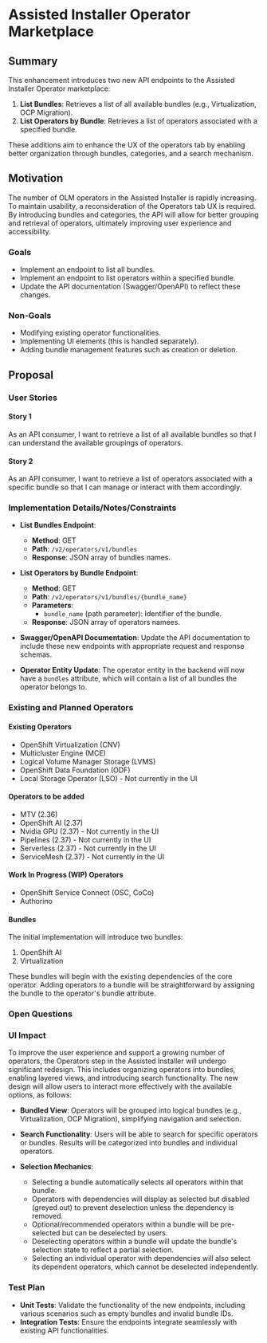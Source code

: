 # Assisted Installer Operator Marketplace

## Summary

This enhancement introduces two new API endpoints to the Assisted Installer Operator marketplace:

1. **List Bundles**: Retrieves a list of all available bundles (e.g., Virtualization, OCP Migration).
2. **List Operators by Bundle**: Retrieves a list of operators associated with a specified bundle.

These additions aim to enhance the UX of the operators tab by enabling better organization through bundles, categories, and a search mechanism.

## Motivation

The number of OLM operators in the Assisted Installer is rapidly increasing. To maintain usability, a reconsideration of the Operators tab UX is required. By introducing bundles and categories, the API will allow for better grouping and retrieval of operators, ultimately improving user experience and accessibility.

### Goals

- Implement an endpoint to list all bundles.
- Implement an endpoint to list operators within a specified bundle.
- Update the API documentation (Swagger/OpenAPI) to reflect these changes.

### Non-Goals

- Modifying existing operator functionalities.
- Implementing UI elements (this is handled separately).
- Adding bundle management features such as creation or deletion.

## Proposal

### User Stories

#### Story 1

As an API consumer, I want to retrieve a list of all available bundles so that I can understand the available groupings of operators.

#### Story 2

As an API consumer, I want to retrieve a list of operators associated with a specific bundle so that I can manage or interact with them accordingly.

### Implementation Details/Notes/Constraints

- **List Bundles Endpoint**:

  - **Method**: GET
  - **Path**: `/v2/operators/v1/bundles`
  - **Response**: JSON array of bundles names.

- **List Operators by Bundle Endpoint**:

  - **Method**: GET
  - **Path**: `/v2/operators/v1/bundles/{bundle_name}`
  - **Parameters**:
    - `bundle_name` (path parameter): Identifier of the bundle.
  - **Response**: JSON array of operators namees.

- **Swagger/OpenAPI Documentation**: Update the API documentation to include these new endpoints with appropriate request and response schemas.

- **Operator Entity Update**: The operator entity in the backend will now have a `bundles` attribute, which will contain a list of all bundles the operator belongs to.

### Existing and Planned Operators

#### Existing Operators

- OpenShift Virtualization (CNV)
- Multicluster Engine (MCE)
- Logical Volume Manager Storage (LVMS)
- OpenShift Data Foundation (ODF)
- Local Storage Operator (LSO) - Not currently in the UI

#### Operators to be added
- MTV (2.36)
- OpenShift AI (2.37)
- Nvidia GPU (2.37) - Not currently in the UI
- Pipelines (2.37) - Not currently in the UI
- Serverless (2.37) - Not currently in the UI
- ServiceMesh (2.37) - Not currently in the UI

#### Work In Progress (WIP) Operators

- OpenShift Service Connect (OSC, CoCo)
- Authorino

#### Bundles

The initial implementation will introduce two bundles:

1. OpenShift AI
2. Virtualization

These bundles will begin with the existing dependencies of the core operator. Adding operators to a bundle will be straightforward by assigning the bundle to the operator's bundle attribute.

### Open Questions

### UI Impact

To improve the user experience and support a growing number of operators, the Operators step in the Assisted Installer will undergo significant redesign. This includes organizing operators into bundles, enabling layered views, and introducing search functionality. The new design will allow users to interact more effectively with the available options, as follows:

- **Bundled View**: Operators will be grouped into logical bundles (e.g., Virtualization, OCP Migration), simplifying navigation and selection.

- **Search Functionality**: Users will be able to search for specific operators or bundles. Results will be categorized into bundles and individual operators.

- **Selection Mechanics**:

  - Selecting a bundle automatically selects all operators within that bundle.
  - Operators with dependencies will display as selected but disabled (greyed out) to prevent deselection unless the dependency is removed.
  - Optional/recommended operators within a bundle will be pre-selected but can be deselected by users.
  - Deselecting operators within a bundle will update the bundle's selection state to reflect a partial selection.
  - Selecting an individual operator with dependencies will also select its dependent operators, which cannot be deselected independently.


### Test Plan

- **Unit Tests**: Validate the functionality of the new endpoints, including various scenarios such as empty bundles and invalid bundle IDs.
- **Integration Tests**: Ensure the endpoints integrate seamlessly with existing API functionalities.
